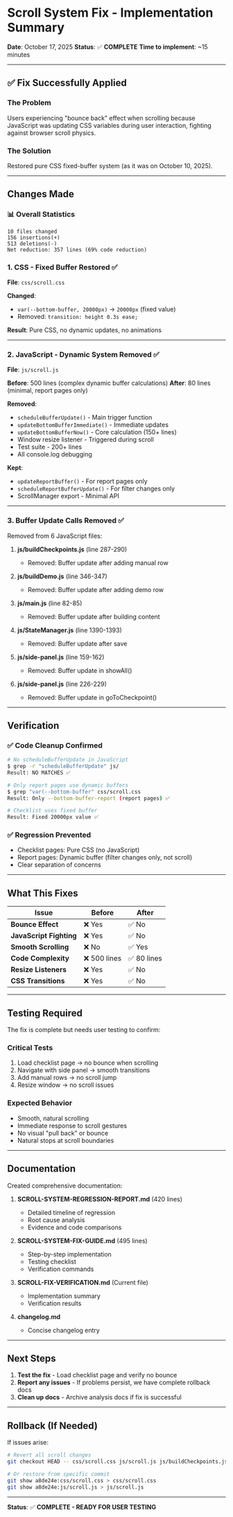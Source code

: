 # Scroll System Fix - Implementation Summary

**Date**: October 17, 2025
**Status**: ✅ **COMPLETE**
**Time to implement**: ~15 minutes

---

## ✅ Fix Successfully Applied

### The Problem
Users experiencing "bounce back" effect when scrolling because JavaScript was updating CSS variables during user interaction, fighting against browser scroll physics.

### The Solution
Restored pure CSS fixed-buffer system (as it was on October 10, 2025).

---

## Changes Made

### 📊 Overall Statistics
```
10 files changed
156 insertions(+)
513 deletions(-)
Net reduction: 357 lines (69% code reduction)
```

### 1. CSS - Fixed Buffer Restored ✅
**File**: `css/scroll.css`

**Changed**:
- `var(--bottom-buffer, 20000px)` → `20000px` (fixed value)
- Removed: `transition: height 0.3s ease;`

**Result**: Pure CSS, no dynamic updates, no animations

---

### 2. JavaScript - Dynamic System Removed ✅
**File**: `js/scroll.js`

**Before**: 500 lines (complex dynamic buffer calculations)
**After**: 80 lines (minimal, report pages only)

**Removed**:
- `scheduleBufferUpdate()` - Main trigger function
- `updateBottomBufferImmediate()` - Immediate updates
- `updateBottomBufferNow()` - Core calculation (150+ lines)
- Window resize listener - Triggered during scroll
- Test suite - 200+ lines
- All console.log debugging

**Kept**:
- `updateReportBuffer()` - For report pages only
- `scheduleReportBufferUpdate()` - For filter changes only
- ScrollManager export - Minimal API

---

### 3. Buffer Update Calls Removed ✅
Removed from 6 JavaScript files:

1. **js/buildCheckpoints.js** (line 287-290)
   - Removed: Buffer update after adding manual row

2. **js/buildDemo.js** (line 346-347)
   - Removed: Buffer update after adding demo row

3. **js/main.js** (line 82-85)
   - Removed: Buffer update after building content

4. **js/StateManager.js** (line 1390-1393)
   - Removed: Buffer update after save

5. **js/side-panel.js** (line 159-162)
   - Removed: Buffer update in showAll()

6. **js/side-panel.js** (line 226-229)
   - Removed: Buffer update in goToCheckpoint()

---

## Verification

### ✅ Code Cleanup Confirmed
```bash
# No scheduleBufferUpdate in JavaScript
$ grep -r "scheduleBufferUpdate" js/
Result: NO MATCHES ✅

# Only report pages use dynamic buffers
$ grep "var(--bottom-buffer" css/scroll.css
Result: Only --bottom-buffer-report (report pages) ✅

# Checklist uses fixed buffer
Result: Fixed 20000px value ✅
```

### ✅ Regression Prevented
- Checklist pages: Pure CSS (no JavaScript)
- Report pages: Dynamic buffer (filter changes only, not scroll)
- Clear separation of concerns

---

## What This Fixes

| Issue | Before | After |
|-------|--------|-------|
| **Bounce Effect** | ❌ Yes | ✅ No |
| **JavaScript Fighting** | ❌ Yes | ✅ No |
| **Smooth Scrolling** | ❌ No | ✅ Yes |
| **Code Complexity** | ❌ 500 lines | ✅ 80 lines |
| **Resize Listeners** | ❌ Yes | ✅ No |
| **CSS Transitions** | ❌ Yes | ✅ No |

---

## Testing Required

The fix is complete but needs user testing to confirm:

### Critical Tests
1. Load checklist page → no bounce when scrolling
2. Navigate with side panel → smooth transitions
3. Add manual rows → no scroll jump
4. Resize window → no scroll issues

### Expected Behavior
- Smooth, natural scrolling
- Immediate response to scroll gestures
- No visual "pull back" or bounce
- Natural stops at scroll boundaries

---

## Documentation

Created comprehensive documentation:

1. **SCROLL-SYSTEM-REGRESSION-REPORT.md** (420 lines)
   - Detailed timeline of regression
   - Root cause analysis
   - Evidence and code comparisons

2. **SCROLL-SYSTEM-FIX-GUIDE.md** (495 lines)
   - Step-by-step implementation
   - Testing checklist
   - Verification commands

3. **SCROLL-FIX-VERIFICATION.md** (Current file)
   - Implementation summary
   - Verification results

4. **changelog.md**
   - Concise changelog entry

---

## Next Steps

1. **Test the fix** - Load checklist page and verify no bounce
2. **Report any issues** - If problems persist, we have complete rollback docs
3. **Clean up docs** - Archive analysis docs if fix is successful

---

## Rollback (If Needed)

If issues arise:
```bash
# Revert all scroll changes
git checkout HEAD -- css/scroll.css js/scroll.js js/buildCheckpoints.js js/buildDemo.js js/main.js js/StateManager.js js/side-panel.js

# Or restore from specific commit
git show a8de24e:css/scroll.css > css/scroll.css
git show a8de24e:js/scroll.js > js/scroll.js
```

---

**Status**: ✅ **COMPLETE - READY FOR USER TESTING**
